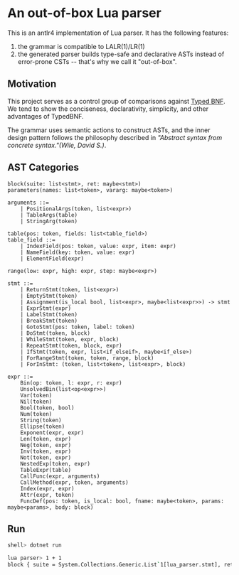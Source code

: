 # An out-of-box Lua parser

This is an antlr4 implementation of Lua parser. It has the following features:

1. the grammar is compatible to LALR(1)/LR(1)
2. the generated parser builds type-safe and declarative ASTs instead of error-prone CSTs -- that's why we call it "out-of-box".

## Motivation

This project serves as a control group of comparisons against [Typed BNF](https://github.com/thautwarm/Typed-BNF/blob/main/runtests/lua.tbnf). We tend to show the conciseness, declarativity, simplicity, and other advantages of TypedBNF.

The grammar uses semantic actions to construct ASTs, and the inner design pattern follows the philosophy described in *"Abstract syntax from concrete syntax."(Wile, David S.)*.

## AST Categories

```asdl
block(suite: list<stmt>, ret: maybe<stmt>)
parameters(names: list<token>, vararg: maybe<token>)

arguments ::=
    | PositionalArgs(token, list<expr>)
    | TableArgs(table)
    | StringArg(token)

table(pos: token, fields: list<table_field>)
table_field ::=
    | IndexField(pos: token, value: expr, item: expr)
    | NameField(key: token, value: expr)
    | ElementField(expr)

range(low: expr, high: expr, step: maybe<expr>)

stmt ::=
    | ReturnStmt(token, list<expr>)
    | EmptyStmt(token)
    | Assignment(is_local bool, list<expr>, maybe<list<expr>>) -> stmt
    | ExprStmt(expr)
    | LabelStmt(token)
    | BreakStmt(token)
    | GotoStmt(pos: token, label: token)
    | DoStmt(token, block)
    | WhileStmt(token, expr, block)
    | RepeatStmt(token, block, expr)
    | IfStmt(token, expr, list<if_elseif>, maybe<if_else>)
    | ForRangeStmt(token, token, range, block)
    | ForInStmt: (token, list<token>, list<expr>, block)

expr ::=
    Bin(op: token, l: expr, r: expr)
    UnsolvedBin(list<op<expr>>)
    Var(token)
    Nil(token)
    Bool(token, bool)
    Num(token)
    String(token)
    Ellipse(token)
    Exponent(expr, expr)
    Len(token, expr)
    Neg(token, expr)
    Inv(token, expr)
    Not(token, expr)
    NestedExp(token, expr)
    TableExpr(table)
    CallFunc(expr, arguments)
    CallMethod(expr, token, arguments)
    Index(expr, expr)
    Attr(expr, token)
    FuncDef(pos: token, is_local: bool, fname: maybe<token>, params: maybe<params>, body: block)
```

## Run

```bash
shell> dotnet run

lua parser> 1 + 1
block { suite = System.Collections.Generic.List`1[lua_parser.stmt], ret = lua_parser.maybe`1[lua_parser.stmt] }lua parser> 
```